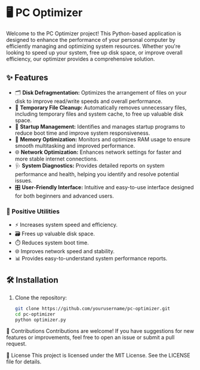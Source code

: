 # 🖥️ PC Optimizer

Welcome to the PC Optimizer project! This Python-based application is designed to enhance the performance of your personal computer by efficiently managing and optimizing system resources. Whether you're looking to speed up your system, free up disk space, or improve overall efficiency, our optimizer provides a comprehensive solution.

## ✨ Features

- 🗂️ **Disk Defragmentation:** Optimizes the arrangement of files on your disk to improve read/write speeds and overall performance.
- 🧹 **Temporary File Cleanup:** Automatically removes unnecessary files, including temporary files and system cache, to free up valuable disk space.
- 🚀 **Startup Management:** Identifies and manages startup programs to reduce boot time and improve system responsiveness.
- 🧠 **Memory Optimization:** Monitors and optimizes RAM usage to ensure smooth multitasking and improved performance.
- 🌐 **Network Optimization:** Enhances network settings for faster and more stable internet connections.
- 🩺 **System Diagnostics:** Provides detailed reports on system performance and health, helping you identify and resolve potential issues.
- 🎛️ **User-Friendly Interface:** Intuitive and easy-to-use interface designed for both beginners and advanced users.

### 🌟 Positive Utilities

- ⚡ Increases system speed and efficiency.
- 🗃️ Frees up valuable disk space.
- ⏱️ Reduces system boot time.
- 🌐 Improves network speed and stability.
- 📊 Provides easy-to-understand system performance reports.

## 🛠️ Installation

1. Clone the repository:
   ```sh
   git clone https://github.com/yourusername/pc-optimizer.git
   cd pc-optimizer
   python optimizer.py
🤝 Contributions
Contributions are welcome! If you have suggestions for new features or improvements, feel free to open an issue or submit a pull request.

📜 License
This project is licensed under the MIT License. See the LICENSE file for details.